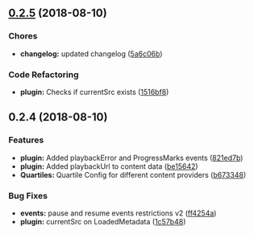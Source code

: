 <a name="0.2.5"></a>
## [0.2.5](https://github.com/toolbox-tve/videojs-tracking-events/compare/v0.2.4...v0.2.5) (2018-08-10)

### Chores

* **changelog:** updated changelog ([5a6c06b](https://github.com/toolbox-tve/videojs-tracking-events/commit/5a6c06b))

### Code Refactoring

* **plugin:** Checks if currentSrc exists ([1516bf8](https://github.com/toolbox-tve/videojs-tracking-events/commit/1516bf8))

<a name="0.2.4"></a>
## 0.2.4 (2018-08-10)

### Features

* **plugin:** Added playbackError and ProgressMarks events ([821ed7b](https://github.com/toolbox-tve/videojs-tracking-events/commit/821ed7b))
* **plugin:** Added playbackUrl to content data ([be15642](https://github.com/toolbox-tve/videojs-tracking-events/commit/be15642))
* **Quartiles:** Quartile Config for different content providers ([b673348](https://github.com/toolbox-tve/videojs-tracking-events/commit/b673348))

### Bug Fixes

* **events:** pause and resume events restrictions v2 ([ff4254a](https://github.com/toolbox-tve/videojs-tracking-events/commit/ff4254a))
* **plugin:** currentSrc on LoadedMetadata ([1c57b48](https://github.com/toolbox-tve/videojs-tracking-events/commit/1c57b48))

